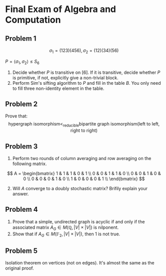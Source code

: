 # Final Exam of Algebra and Computation

## Problem 1

$$\sigma_1 = (123)(456), \sigma_2 = (12)(34)(56)$$

$P = \langle\sigma_1, \sigma_2\rangle \leq S_6$

1. Decide whether $P$ is transitive on $[6]$. If it is transitive, decide whether $P$ is primitive, if not, explicitly give a non-trivial block.
2. Perform Sim's sifting algorithm to $P$ and fill in the table $B$. You only need to fill three non-identity element in the table.

## Problem 2

Prove that:
$$
\text{hypergraph isomorphism} <_\text{reducible} \text{bipartite graph isomorphism(left to left, right to right)}
$$

## Problem 3

1. Perform two rounds of column averaging and row averaging on the following matrix.

$$
A = \begin{bmatrix}
1 & 1 & 1 & 0 & 1 \\
0 & 0 & 1 & 1 & 0 \\
0 & 0 & 1 & 0 & 0 \\
0 & 0 & 0 & 1 & 0 \\
1 & 0 & 0 & 0 & 1 \\
\end{bmatrix}
$$

2. Will $A$ converge to a doubly stochastic matrix? Brifily explain your answer.

## Problem 4

1. Prove that a simple, undirected graph is acyclic if and only if the associated matrix $A_G \in M(\mathbb Q, |V|\times |V|)$ is nilponent. 
2. Show that if $A_G \in M(\mathbb F_2, |V|\times |V|)$, then 1 is not true.

## Problem 5

Isolation theorem on vertices (not on edges). It's almost the same as the original proof.